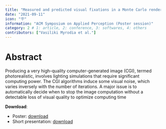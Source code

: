 ```yaml
---
title: "Measured and predicted visual fixations in a Monte Carlo rendering noise detection task"
date: "2021-09-11"
icon: "🪧"
information: "ACM Symposium on Applied Perception (Poster session)"
category: 2 # 1: article, 2: conference, 3: softwares, 4: others
contributors: ["Vasiliki Myrodia et al."]
---
```


# Abstract
Producing a very high-quality computer-generated image (CGI), termed photorealistic, involves lighting
simulations that require significant computing power.
The CGI algorithms induce some visual noise, which varies inversely with the number of iterations. A major issue is to automatically decide when to stop the image computation without a detectable loss of visual quality to optimize computing time

**Download**:
- Poster: [download](/articles/sap2021/SAP_Poster_10_9.pdf)
- Short presentation: [download](/articles/sap2021/sap_poster_10_09.mp4)


